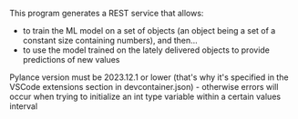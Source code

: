 This program generates a REST service that allows:

- to train the ML model on a set of objects (an object being a set of a constant size containing numbers), and then...
- to use the model trained on the lately delivered objects to provide predictions of new values

Pylance version must be 2023.12.1 or lower (that's why it's specified in the VSCode extensions section in devcontainer.json) - otherwise errors will occur when trying to initialize an int type variable within a certain values interval
